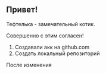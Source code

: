 ## Привет!

Тефтелька - замечательный котик.

Совершенно с этим согласен!

1. Создавали акк на github.com
2. Создать локальный репозиторий

После изменения
